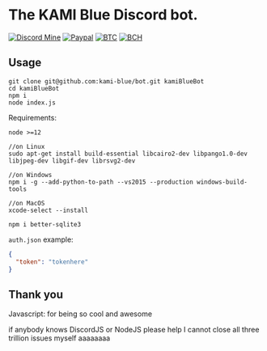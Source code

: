 # The KAMI Blue Discord bot.

[![Discord Mine](https://img.shields.io/discord/573954110454366214?label=chat&logo=discord&logoColor=white)](https://discord.gg/KfpqwZB)
[![Paypal](https://img.shields.io/badge/paypal-donate-red?color=169bd7&logo=paypal)](https://paypal.me/mik4a)
[![BTC](https://img.shields.io/badge/btc-clickme-red?color=f08b16&logo=bitcoin)](https://www.blockchain.com/btc/address/19pH4aNZZMPJkqQ2826BauRokyBs1NYon7)
[![BCH](https://img.shields.io/badge/bch-clickme-red?color=2db300&logo=cash-app)](https://www.blockchain.com/bch/address/19pH4aNZZMPJkqQ2826BauRokyBs1NYon7) 

## Usage

```
git clone git@github.com:kami-blue/bot.git kamiBlueBot
cd kamiBlueBot
npm i
node index.js
```

Requirements: 
```
node >=12

//on Linux
sudo apt-get install build-essential libcairo2-dev libpango1.0-dev libjpeg-dev libgif-dev librsvg2-dev

//on Windows
npm i -g --add-python-to-path --vs2015 --production windows-build-tools

//on MacOS
xcode-select --install

npm i better-sqlite3
```

`auth.json` example:
```json
{
  "token": "tokenhere"
}
```

## Thank you

Javascript: for being so cool and awesome

if anybody knows DiscordJS or NodeJS please help I cannot close all three trillion issues myself aaaaaaaa
